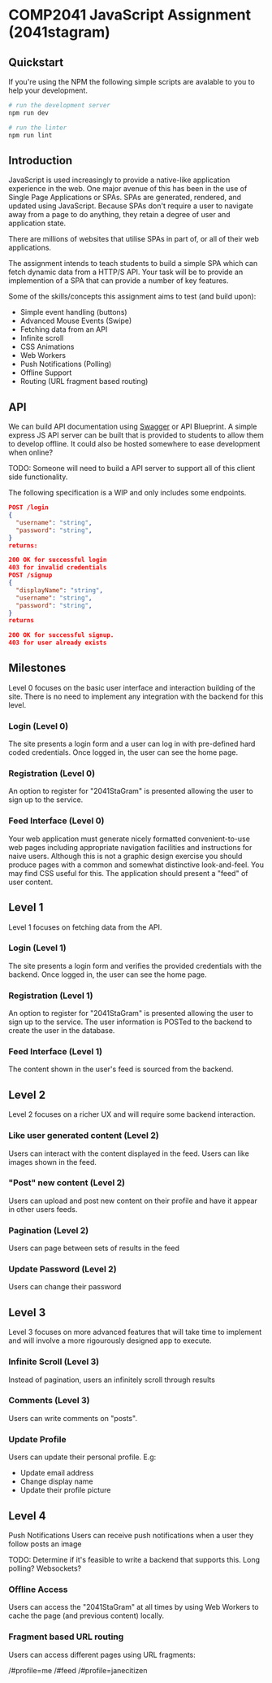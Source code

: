 # COMP2041 JavaScript Assignment (2041stagram)

## Quickstart

If you're using the NPM the following simple scripts are avalable to you to help 
your development.

```bash
# run the development server
npm run dev

# run the linter
npm run lint
```

## Introduction

JavaScript is used increasingly to provide a native-like application experience in the web. One 
major avenue of this has been in the use of Single Page Applications or SPAs. SPAs
are generated, rendered, and updated using JavaScript. Because SPAs don't require a user
to navigate away from a page to do anything, they retain a degree of user and application state.

There are millions of websites that utilise SPAs in part of, or all of their web applications.

The assignment intends to teach students to build a simple SPA which can fetch dynamic data from a HTTP/S API.
Your task will be to provide an implemention of a SPA that can provide a number of key features.

Some of the skills/concepts this assignment aims to test (and build upon):

* Simple event handling (buttons)
* Advanced Mouse Events (Swipe)
* Fetching data from an API
* Infinite scroll
* CSS Animations
* Web Workers
* Push Notifications (Polling)
* Offline Support
* Routing (URL fragment based routing)

## API
We can build API documentation using [Swagger](https://swagger.io/) or API Blueprint. 
A simple express JS API server can be built that is provided to students to allow them to develop offline. It could also be hosted somewhere to ease development when online?

TODO: Someone will need to build a API server to support all of this client side functionality.

The following specification is a WIP and only includes some endpoints.

```json
POST /login
{
  "username": "string",
  "password": "string",
}
returns:

200 OK for successful login
403 for invalid credentials
POST /signup
{
  "displayName": "string",
  "username": "string",
  "password": "string",
}
returns

200 OK for successful signup.
403 for user already exists
```

## Milestones
Level 0 focuses on the basic user interface and interaction building of the site.
There is no need to implement any integration with the backend for this level.

### Login (Level 0)
The site presents a login form and a user can log in with pre-defined hard coded credentials. 
Once logged in, the user can see the home page.

### Registration (Level 0)
An option to register for "2041StaGram" is presented allowing the user to sign up to the service.

### Feed Interface (Level 0)
Your web application must generate nicely formatted convenient-to-use web pages including appropriate 
navigation facilities and instructions for naive users. 
Although this is not a graphic design exercise you should 
produce pages with a common and somewhat distinctive look-and-feel. You may find CSS useful for this.
The application should present a "feed" of user content.

## Level 1
Level 1 focuses on fetching data from the API.

### Login (Level 1)
The site presents a login form and verifies the provided credentials with the backend. Once logged in, the user can see the home page.

### Registration (Level 1)
An option to register for "2041StaGram" is presented allowing the user to sign up to the service. The user information is POSTed to the backend to create the user in the database.

### Feed Interface (Level 1)
The content shown in the user's feed is sourced from the backend.

## Level 2
Level 2 focuses on a richer UX and will require some backend interaction.

### Like user generated content (Level 2)
Users can interact with the content displayed in the feed. Users can like images shown in the feed.

### "Post" new content (Level 2)
Users can upload and post new content on their profile and have it appear in other users feeds.

### Pagination (Level 2)
Users can page between sets of results in the feed

### Update Password (Level 2)
Users can change their password

## Level 3
Level 3 focuses on more advanced features that will take time to implement and will 
involve a more rigourously designed app to execute.

### Infinite Scroll (Level 3)
Instead of pagination, users an infinitely scroll through results

### Comments (Level 3)
Users can write comments on "posts".

### Update Profile
Users can update their personal profile. E.g:
* Update email address
* Change display name
* Update their profile picture

## Level 4
Push Notifications
Users can receive push notifications when a user they follow posts an image

TODO: Determine if it's feasible to write a backend that supports this. Long polling? Websockets?

### Offline Access
Users can access the "2041StaGram" at all times by using Web Workers to cache the page (and previous content) locally.

### Fragment based URL routing
Users can access different pages using URL fragments:

/#profile=me
/#feed
/#profile=janecitizen

